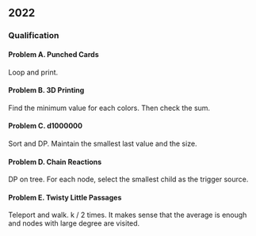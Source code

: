 ## 2022

### Qualification

#### Problem A. Punched Cards

Loop and print.

#### Problem B. 3D Printing

Find the minimum value for each colors. Then check the sum.

#### Problem C. d1000000

Sort and DP. Maintain the smallest last value and the size.

#### Problem D. Chain Reactions

DP on tree. For each node, select the smallest child as the trigger source.

#### Problem E. Twisty Little Passages

Teleport and walk. k / 2 times. It makes sense that the average is enough and nodes with large degree are visited.
